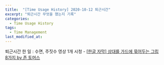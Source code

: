 ```yaml
---
title:  "[Time Usage History] 2020-10-12 퇴근시간"
excerpt: "퇴근시간 무엇을 했는지 기록"
categories:
  - Time Usage History
tags:
  - Time Management
last_modified_at: 
---
```


퇴근시간 한 일 : 수면, 주짓수 영상 1개 시청 - [[한글 자막] 상대를 가드에 묶어두는 그립 8가지 by 존 토머스](https://www.youtube.com/watch?v=n8MJ2G9IFOA)
